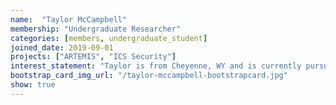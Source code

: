 ```yaml
---
name:  "Taylor McCampbell"
membership: "Undergraduate Researcher"
categories: [members, undergraduate_student]
joined_date: 2019-09-01
projects: ["ARTEMIS", "ICS Security"]
interest_statement: "Taylor is from Cheyenne, WY and is currently pursuing a B.S. in Computer Science. He is interested in Industrial Control Systems and is helping develop the CEDAR ICS research testbench."
bootstrap_card_img_url: "/taylor-mccampbell-bootstrapcard.jpg"
show: true
---
```

